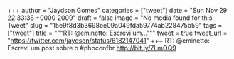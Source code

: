 
+++
author = "Jaydson Gomes"
categories = ["tweet"]
date = "Sun Nov 29 22:33:38 +0000 2009"
draft = false
image = "No media found for this Tweet"
slug = "15e9f8d3b3698ee09a049fda59774ab228475b59"
tags = ["tweet"]
title = """RT: @eminetto: Escrevi um..."""
tweet = true
tweet_url = "https://twitter.com/jaydson/status/6182147041"
+++
RT: @eminetto: Escrevi um post sobre o #phpconfbr http://bit.ly/7LmOQ9
